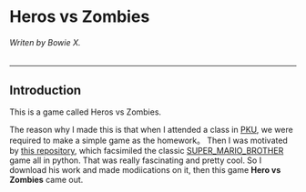 # Heros vs Zombies
###### Writen by Bowie X.
------

## Introduction
This is a game called Heros vs Zombies.

The reason why I made this is that when I attended a class in [PKU](https://www.pku.edu.cn), we were required to make a simple game as the homework。
Then I was motivated by [this repository](https://github.com/TobyfoxpurePython/-python), which facsimiled the classic [SUPER_MARIO_BROTHER](https://supermarioplay.com/) game all in python.
That was really fascinating and pretty cool. So I download his work and made modiications on it, then this game __Hero vs Zombies__ came out.
